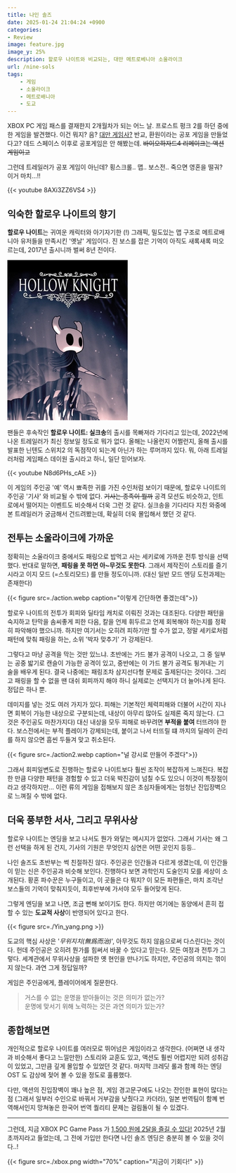 ```yaml
---
title: 나인 솔즈
date: 2025-01-24 21:04:24 +0900
categories:
- Review
image: feature.jpg
image_y: 25%
description: 할로우 나이트와 비교되는, 대만 메트로베니아 소울라이크
url: /nine-sols
tags:
    - 게임
    - 소울라이크
    - 메트로배니아
    - 도교
---
```


XBOX PC 게임 패스를 결재한지 2개월차가 되는 어느 날. 프로스트 펑크 2를 하던 중에 한 게임을 발견했다. 이건 뭐지? 음? [대만 게임사?](https://shop.redcandlegames.com/ko-KR) 반교, 환원이라는 공포 게임을 만들었다고? 데드 스페이스 이후로 공포게임은 안 해봤는데. ~~바이오하자드4 리메이크는 액션 게임이고~~ 

그런데 트레일러가 공포 게임이 아닌데? 횡스크롤.. 맵.. 보스전.. 죽으면 영혼을 떨궈? 이거 마치...!!

{{< youtube 8AXi3ZZ6VS4 >}}

## 익숙한 할로우 나이트의 향기

**할로우 나이트**는 귀여운 캐릭터와 아기자기한 (!) 그래픽, 밀도있는 맵 구조로 메트로배니아 유저들을 만족시킨 '옛날' 게임이다. 진 보스를 잡은 기억이 아직도 새록새록 떠오르는데, 2017년 출시니까 벌써 8년 전이다. 

![위풍당당 꼬마 기사](hollowknight.png)

팬들은 후속작인 **할로우 나이트: 실크송**의 출시를 목빠져라 기다리고 있는데, 2022년에 나온 트레일러가 최신 정보일 정도로 뭐가 없다. 올해는 나올런지 어쩔런지, 올해 출시를 발표한 닌텐도 스위치2 의 독점작이 되는게 아닌가 하는 루머까지 있다. 뭐, 아래 트레일러처럼 게임패스 데이원 출시라고 하니, 일단 믿어보자.

{{< youtube N8d6PHs_cAE >}}

이 게임의 주인공 '예' 역시 뾰족한 귀를 가진 수인처럼 보이기 때문에, 할로우 나이트의 주인공 '기사' 와 비교될 수 밖에 없다. ~~기사는 종족이 뭘까~~ 공격 모션도 비슷하고, 인트로에서 떨어지는 이벤트도 비슷해서 더욱 그런 것 같다. 실크송을 기다리다 지친 와중에 본 트레일러가 궁금해서 건드려봤는데, 확실히 더욱 몰입해서 했던 것 같다. 

## 전투는 소울라이크에 가까운

정확히는 소울라이크 중에서도 패링으로 밥먹고 사는 세키로에 가까운 전투 방식을 선택했다. 반대로 말하면, **패링을 못 하면 아~무것도 못한다**. 그래서 제작진이 스토리를 즐기시라고 이지 모드 (=스토리모드) 를 만들 정도이니까. (대신 일반 모드 엔딩 도전과제는 존재한다)

{{< figure src=./action.webp caption="이렇게 간단하면 좋겠는데">}}

할로우 나이트의 전투가 회피와 딜타임 캐치로 이뤄진 것과는 대조된다. 다양한 패턴을 숙지하고 탄막을 솜씨좋게 피한 다음, 칼을 언제 휘두르고 언제 회복해야 하는지를 정확히 파악해야 했으니까. 하지만 여기서는 오히려 피하기만 할 수가 없고, 정말 세키로처럼 패턴에 맞춰 패링을 하는, 소위 '박자 맞추기' 가 강제된다. 

그렇다고 마냥 공격을 막는 것만 있느냐. 초반에는 가드 불가 공격이 나오고, 그 중 일부는 공중 밟기로 캔슬이 가능한 공격이 있고, 중반에는 이 가드 불가 공격도 튕겨내는 기술을 배우게 된다. 결국 나중에는 패링조차 삼지선다형 문제로 출제된다는 것이다. 그리고 패링을 할 수 없을 땐 대쉬 회피까지 해야 하니 실제로는 선택지가 더 늘어나게 된다. 정답은 하나 뿐. 

데미지를 넣는 것도 여러 가지가 있다. 피해는 기본적인 체력피해와 더불어 시간이 지나면 회복이 가능한 내상으로 구분되는데, 내상이 아무리 많아도 실제론 죽지 않는다. (그것은 주인공도 마찬가지다) 대신 내상을 모두 피해로 바꾸려면 **부적을 붙여** 터뜨려야 한다. 보스전에서는 부적 플레이가 강제되는데, 붙이고 나서 터뜨릴 떄 까지의 딜레이 관리를 하지 않으면 흠씬 두들겨 맞고 취소된다.

{{< figure src=./action2.webp caption="널 강시로 만들어 주겠다">}}

그래서 회피일변도로 진행하는 할로우 나이트보다 훨씬 조작이 복잡하게 느껴진다. 복잡한 만큼 다양한 패턴을 경험할 수 있고 더욱 박진감이 넘칠 수도 있으니 이것이 특장점이라고 생각하지만... 이런 류의 게임을 접해보지 않은 초심자들에게는 엄청난 진입장벽으로 느껴질 수 밖에 없다.

## 더욱 풍부한 서사, 그리고 무위사상

할로우 나이트는 엔딩을 보고 나서도 뭔가 와닿는 메시지가 없었다. 그래서 기사는 왜 그런 선택을 하게 된 건지, 기사의 기원은 무엇인지 심연은 어떤 곳인지 등등..

나인 솔즈도 초반부는 썩 친절하진 않다. 주인공은 인간들과 다르게 생겼는데, 이 인간들이 믿는 신은 주인공과 비슷해 보인다. 진행하다 보면 과학인지 도술인지 모를 세상이 소개된다. 황혼 파수꾼은 누구들이고, 이 곳들은 다 뭐지? 이 모든 파편들은, 마치 조각난 보스들의 기억이 맞춰지듯이, 최후반부에 가서야 모두 들어맞게 된다. 

그렇게 엔딩을 보고 나면, 조금 뻔해 보이기도 한다. 하지만 여기에는 동양에서 흔히 접할 수 있는 **도교적 사상**이 반영되어 있다고 한다.

{{< figure src=./Yin_yang.png >}}

도교의 핵심 사상은 '_무위지치(無爲而治)_', 아무것도 하지 않음으로써 다스린다는 것이다. 헌데 주인공은 오히려 뭔가를 힘써서 바꿀 수 있다고 믿는다. 모든 여정과 전투가 그렇다. 세계관에서 무위사상을 설파한 옛 현인을 만나기도 하지만, 주인공의 의지는 꺾이지 않는다. 과연 그게 정답일까? 

게임은 주인공에게, 플레이어에게 질문한다. 

> 거스를 수 없는 운명을 받아들이는 것은 의미가 없는가?   
> 운명에 맞서기 위해 노력하는 것은 과연 의미가 있는가?

## 종합해보면 

개인적으로 할로우 나이트를 여러모로 뛰어넘은 게임이라고 생각한다. (어쩌면 내 생각과 비슷해서 좋다고 느낄만한) 스토리와 교훈도 있고, 액션도 훨씬 어렵지만 되려 성취감이 있었고, 그만큼 깊게 몰입할 수 있었던 것 같다. 마지막 크레딧 롤과 함께 하는 엔딩 OST 도 감상에 젖어 볼 수 있을 정도로 훌륭했다.

다만, 액션의 진입장벽이 꽤나 높은 점, 게임 경고문구에도 나오는 잔인한 표현이 많다는 점 (그래서 일부러 수인으로 바꿔서 거부감을 낮췄다고 카더라), 일본 번역팀이 함꼐 번역해서인지 망쳐놓은 한국어 번역 퀄리티 문제는 걸림돌이 될 수 있겠다. 

---

그런데, 지금 XBOX PC Game Pass 가 [1,500 원에 2달을 즐길 수 있다!](https://www.xbox.com/ko-KR/xbox-game-pass#join) 2025년 2월 초까지라고 들었는데, 그 전에 가입만 한다면 나인 솔즈 엔딩은 충분히 볼 수 있을 것이다..!

{{< figure src=./xbox.png width="70%" caption="지금이 기회다!" >}}
